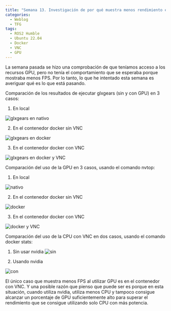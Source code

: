 ```yaml
---
title: "Semana 13. Investigación de por qué muestra menos rendimiento el contenedor docker con VNC al utilizar GPU"
categories:
  - Weblog
  - TFG
tags:
  - ROS2 Humble
  - Ubuntu 22.04
  - Docker
  - VNC
  - GPU
---
```


La semana pasada se hizo una comprobación de que teníamos acceso a los recursos GPU, pero no tenía el comportamiento que se esperaba porque mostraba menos FPS. Por lo tanto, lo que he intentado esta semana es averiguar qué es lo que está pasando. 

Comparación de los resultados de ejecutar glxgears (sin y con GPU) en 3 casos:

1. En local

![glxgears en nativo](/2022-tfg-lucia-chen/images/glxgears_local.png)

2. En el contenedor docker sin VNC

![glxgears en docker](/2022-tfg-lucia-chen/images/glxgears_docker_vnc.png)

3. En el contenedor docker con VNC

![glxgears en docker y VNC](/2022-tfg-lucia-chen/images/glxgears_docker.png)


Comparación del uso de la GPU en 3 casos, usando el comando nvtop:

1. En local

![nativo](/2022-tfg-lucia-chen/images/local.png)

2. En el contenedor docker sin VNC

![docker](/2022-tfg-lucia-chen/images/docker.png)

3. En el contenedor docker con VNC

![docker y VNC](/2022-tfg-lucia-chen/images/docker_vnc.png)


Comparación del uso de la CPU con VNC en dos casos, usando el comando docker stats:

1. Sin usar nvidia
![sin](/2022-tfg-lucia-chen/images/CPU.png)

2. Usando nvidia

![con](/2022-tfg-lucia-chen/images/CPU_nvidia.png)


El único caso que muestra menos FPS al utilizar GPU es en el contenedor con VNC. Y una posible razón que pienso que puede ser es porque en esta situación, cuando utiliza nvidia, utiliza menos CPU y tampoco consigue alcanzar un porcentaje de GPU suficientemente alto para superar el rendimiento que se consigue utilizando solo CPU con más potencia.
 

